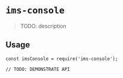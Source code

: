 # `ims-console`

> TODO: description

## Usage

```
const imsConsole = require('ims-console');

// TODO: DEMONSTRATE API
```
